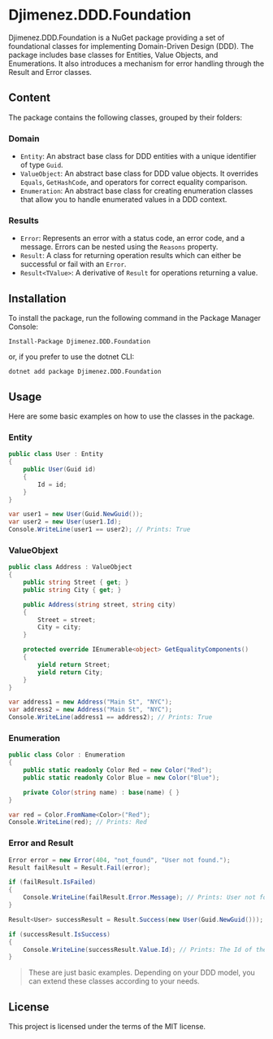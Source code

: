 # Djimenez.DDD.Foundation
Djimenez.DDD.Foundation is a NuGet package providing a set of foundational classes for implementing Domain-Driven Design (DDD). 
The package includes base classes for Entities, Value Objects, and Enumerations. It also introduces a mechanism for error 
handling through the Result and Error classes.

## Content
The package contains the following classes, grouped by their folders:

### Domain
- `Entity`: An abstract base class for DDD entities with a unique identifier of type `Guid`.
- `ValueObject`: An abstract base class for DDD value objects. It overrides `Equals`, `GetHashCode`, and operators for correct equality comparison.
- `Enumeration`: An abstract base class for creating enumeration classes that allow you to handle enumerated values in a DDD context.

### Results
- `Error`: Represents an error with a status code, an error code, and a message. Errors can be nested using the `Reasons` property.
- `Result`: A class for returning operation results which can either be successful or fail with an `Error`.
- `Result<TValue>`: A derivative of `Result` for operations returning a value.

## Installation
To install the package, run the following command in the Package Manager Console:

```shell
Install-Package Djimenez.DDD.Foundation
```

or, if you prefer to use the dotnet CLI:

```shell
dotnet add package Djimenez.DDD.Foundation
```

## Usage

Here are some basic examples on how to use the classes in the package.

### Entity
```csharp
public class User : Entity
{
    public User(Guid id)
    {
        Id = id;
    }
}

var user1 = new User(Guid.NewGuid());
var user2 = new User(user1.Id);
Console.WriteLine(user1 == user2); // Prints: True
```

### ValueObjext
```csharp
public class Address : ValueObject
{
    public string Street { get; }
    public string City { get; }

    public Address(string street, string city)
    {
        Street = street;
        City = city;
    }

    protected override IEnumerable<object> GetEqualityComponents()
    {
        yield return Street;
        yield return City;
    }
}

var address1 = new Address("Main St", "NYC");
var address2 = new Address("Main St", "NYC");
Console.WriteLine(address1 == address2); // Prints: True
```

### Enumeration
```csharp
public class Color : Enumeration
{
    public static readonly Color Red = new Color("Red");
    public static readonly Color Blue = new Color("Blue");

    private Color(string name) : base(name) { }
}

var red = Color.FromName<Color>("Red");
Console.WriteLine(red); // Prints: Red
```

### Error and Result
```csharp
Error error = new Error(404, "not_found", "User not found.");
Result failResult = Result.Fail(error);

if (failResult.IsFailed)
{
    Console.WriteLine(failResult.Error.Message); // Prints: User not found.
}

Result<User> successResult = Result.Success(new User(Guid.NewGuid()));

if (successResult.IsSuccess)
{
    Console.WriteLine(successResult.Value.Id); // Prints: The Id of the user.
}

```

> These are just basic examples. Depending on your DDD model, you can extend these classes according to your needs.

## License

This project is licensed under the terms of the MIT license.
